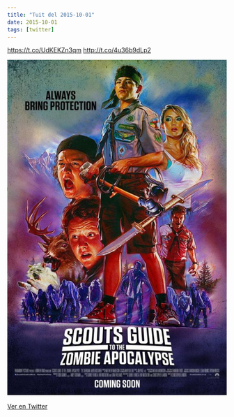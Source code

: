 ```yaml
---
title: "Tuit del 2015-10-01"
date: 2015-10-01
tags: [twitter]
---
```


https://t.co/UdKEKZn3qm http://t.co/4u36b9dLp2

![Imagen](/assets/images/649713385739829249-CQQ-4TPWUAAynGu.jpg)

[Ver en Twitter](https://twitter.com/i/web/status/649713385739829249)
